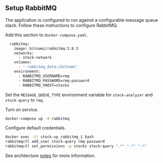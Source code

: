## Setup RabbitMQ
The application is configured to run against a configurable message queue stack. Follow these instructions to configure
RabbitMQ.

Add this section to `docker-compose.yaml`.
```bash
  rabbitmq:
    image: bitnami/rabbitmq:3.8.3
    networks:
      - stock-network
    volumes:
      - '.rabbitmq_data:/bitnami'
    environment:
      - RABBITMQ_USERNAME=rmq
      - RABBITMQ_PASSWORD=rmq-password
      - RABBITMQ_VHOST=stocks
```

Set the `MESSAGE_QUEUE_TYPE` environment variable for `stock-analyzer` and `stock-query` to `rmq`.

Turn on service.
```bash
docker-compose up -d rabbitmq
```

Configure default credentials.
```bash
docker exec -it stock-up_rabbitmq_1 bash
rabbitmqctl add_user stock-query rmq-password
rabbitmqctl set_permissions -p stocks stock-query ".*" ".*" ".*"
``` 

See architecture [notes](/doc/architecture/rabbitmq) for more information.
